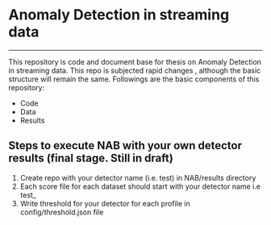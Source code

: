 <html>
	<h1>Anomaly Detection in streaming data</h1>
	<hr>
	<p>This repository is code and document base for thesis on Anomaly Detection in streaming data. This repo is subjected rapid changes
	   , although the basic structure will remain the same. Followings are the basic components of this repository:</p>
	<ul>
		<li>Code</li>		
		<li>Data</li>
		<li>Results</li>
	</ul>
	<h2>Steps to execute NAB with your own detector results (final stage. Still in draft)</h2>
	<ol>
		<li>Create repo with your detector name (i.e. test) in NAB/results directory</li>
		<li>Each score file for each dataset should start with your detector name i.e test_</li>
		<li>Write threshold for your detector for each profile in config/threshold.json file</li>
	</ol>
</html>
